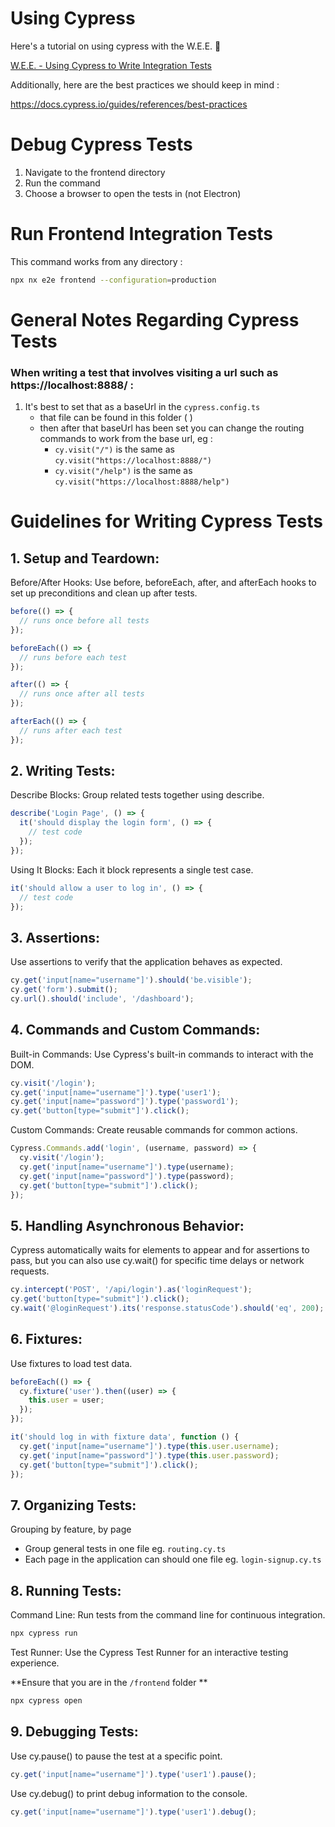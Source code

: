# Using Cypress

Here's a tutorial on using cypress with the W.E.E. 🫡

[W.E.E. - Using Cypress to Write Integration Tests](https://drive.google.com/file/d/1qEjKfiz9Vdjv4Lyk_UMWahPVGtlshsnH/view?usp=sharing)

Additionally, here are the best practices we should keep in mind :

https://docs.cypress.io/guides/references/best-practices

# Debug Cypress Tests

1. Navigate to the frontend directory
2. Run the command
3. Choose a browser to open the tests in (not Electron)

# Run Frontend Integration Tests

This command works from any directory :

```bash
npx nx e2e frontend --configuration=production
```

# General Notes Regarding Cypress Tests

### When writing a test that involves visiting a url such as https://localhost:8888/ :

1. It's best to set that as a baseUrl in the `cypress.config.ts`
   - that file can be found in this folder ( )
   - then after that baseUrl has been set you can change the routing commands to work from the base url, eg :
     - `cy.visit("/")` is the same as `cy.visit("https://localhost:8888/")`
     - `cy.visit("/help")` is the same as `cy.visit("https://localhost:8888/help")`

# Guidelines for Writing Cypress Tests

## 1. Setup and Teardown:

Before/After Hooks: Use before, beforeEach, after, and afterEach hooks to set up preconditions and clean up after tests.

```javascript
before(() => {
  // runs once before all tests
});

beforeEach(() => {
  // runs before each test
});

after(() => {
  // runs once after all tests
});

afterEach(() => {
  // runs after each test
});
```

## 2. Writing Tests:

Describe Blocks: Group related tests together using describe.

```javascript
describe('Login Page', () => {
  it('should display the login form', () => {
    // test code
  });
});
```

Using It Blocks: Each it block represents a single test case.

```javascript
it('should allow a user to log in', () => {
  // test code
});
```

## 3. Assertions:

Use assertions to verify that the application behaves as expected.

```javascript
cy.get('input[name="username"]').should('be.visible');
cy.get('form').submit();
cy.url().should('include', '/dashboard');
```

## 4. Commands and Custom Commands:

Built-in Commands: Use Cypress's built-in commands to interact with the DOM.

```javascript
cy.visit('/login');
cy.get('input[name="username"]').type('user1');
cy.get('input[name="password"]').type('password1');
cy.get('button[type="submit"]').click();
```

Custom Commands: Create reusable commands for common actions.

```javascript
Cypress.Commands.add('login', (username, password) => {
  cy.visit('/login');
  cy.get('input[name="username"]').type(username);
  cy.get('input[name="password"]').type(password);
  cy.get('button[type="submit"]').click();
});
```

## 5. Handling Asynchronous Behavior:

Cypress automatically waits for elements to appear and for assertions to pass, but you can also use cy.wait() for specific time delays or network requests.

```javascript
cy.intercept('POST', '/api/login').as('loginRequest');
cy.get('button[type="submit"]').click();
cy.wait('@loginRequest').its('response.statusCode').should('eq', 200);
```

## 6. Fixtures:

Use fixtures to load test data.

```javascript
beforeEach(() => {
  cy.fixture('user').then((user) => {
    this.user = user;
  });
});

it('should log in with fixture data', function () {
  cy.get('input[name="username"]').type(this.user.username);
  cy.get('input[name="password"]').type(this.user.password);
  cy.get('button[type="submit"]').click();
});
```

## 7. Organizing Tests:

Grouping by feature, by page

- Group general tests in one file eg. `routing.cy.ts`
- Each page in the application can should one file eg. `login-signup.cy.ts`

## 8. Running Tests:

Command Line: Run tests from the command line for continuous integration.

```bash
npx cypress run
```

Test Runner: Use the Cypress Test Runner for an interactive testing experience.

**Ensure that you are in the `/frontend` folder **
```bash
npx cypress open
```

## 9. Debugging Tests:

Use cy.pause() to pause the test at a specific point.

```javascript
cy.get('input[name="username"]').type('user1').pause();
```

Use cy.debug() to print debug information to the console.

```javascript
cy.get('input[name="username"]').type('user1').debug();
```

<!--

Leaving this out as I'm still debugging actions locally 😁

## 10. Continuous Integration:
Integrate Cypress tests into your CI pipeline to automatically run tests on every commit.
yaml
# Example for GitHub Actions

```yaml
name: CI
on: [push]
jobs:
  cypress-run:
    runs-on: ubuntu-latest
    steps:
      - uses: actions/checkout@v2
      - name: Install dependencies
        run: npm install
      - name: Run Cypress tests
        run: npx cypress run
```
-->
